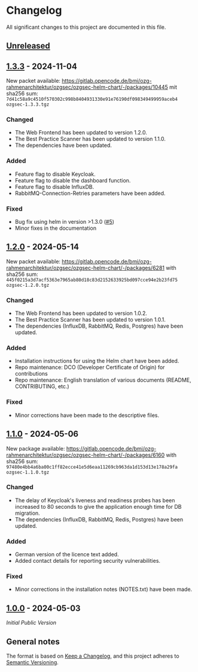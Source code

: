 # Changelog

All significant changes to this project are documented in this file.

## [Unreleased]

## [1.3.3] - 2024-11-04

New packet available: https://gitlab.opencode.de/bmi/ozg-rahmenarchitektur/ozgsec/ozgsec-helm-chart/-/packages/10445 mit sha256 sum: `7d41c58a9c4510f570302c998b8404931330e91e76190df098349499959aceb4  ozgsec-1.3.3.tgz`

### Changed

- The Web Frontend has been updated to version 1.2.0.
- The Best Practice Scanner has been updated to version 1.1.0.
- The dependencies have been updated.

### Added

- Feature flag to disable Keycloak.
- Feature flag to disable the dashboard function.
- Feature flag to disable InfluxDB.
- RabbitMQ-Connection-Retries parameters have been added.

### Fixed

- Bug fix using helm in version >1.3.0 ([#5](https://gitlab.opencode.de/bmi/ozg-rahmenarchitektur/ozgsec/ozgsec-helm-chart/-/issues/5))
- Minor fixes in the documentation

## [1.2.0] - 2024-05-14

New packet available: https://gitlab.opencode.de/bmi/ozg-rahmenarchitektur/ozgsec/ozgsec-helm-chart/-/packages/6281 with sha256 sum: `445f0215a3d7acf5363e7965ab80d18c83d2152633925bd097cce94e2b23fd75  ozgsec-1.2.0.tgz`

### Changed

- The Web Frontend has been updated to version 1.0.2.
- The Best Practice Scanner has been updated to version 1.0.1.
- The dependencies (InfluxDB, RabbitMQ, Redis, Postgres) have been updated.

### Added

- Installation instructions for using the Helm chart have been added.
- Repo maintenance: DCO (Developer Certificate of Origin) for contributions
- Repo maintenance: English translation of various documents (README, CONTRIBUTING, etc.)

### Fixed

- Minor corrections have been made to the descriptive files.

## [1.1.0] - 2024-05-06

New package available: https://gitlab.opencode.de/bmi/ozg-rahmenarchitektur/ozgsec/ozgsec-helm-chart/-/packages/6160 with sha256 sum: `97480e4bb4a6ba00c1ff82ecce41e5d6eaa11269cb963da1d153d13e178a29fa  ozgsec-1.1.0.tgz`

### Changed

- The delay of Keycloak's liveness and readiness probes has been increased to 80 seconds to give the application enough time for DB migration.
- The dependencies (InfluxDB, RabbitMQ, Redis, Postgres) have been updated.

### Added

- German version of the licence text added.
- Added contact details for reporting security vulnerabilities.

### Fixed

- Minor corrections in the installation notes (NOTES.txt) have been made.

## [1.0.0] - 2024-05-03

_Initial Public Version_

## General notes

The format is based on [Keep a Changelog](https://keepachangelog.com/en/1.1.0/),
and this project adheres to [Semantic Versioning](https://semver.org/spec/v2.0.0.html).

[Unreleased]: https://gitlab.opencode.de/bmi/ozg-rahmenarchitektur/ozgsec/ozgsec-helm-chart/-/compare/v1.3.3...HEAD
[1.3.3]: https://gitlab.opencode.de/bmi/ozg-rahmenarchitektur/ozgsec/ozgsec-helm-chart/-/compare/v1.2.0...v1.3.3
[1.2.0]: https://gitlab.opencode.de/bmi/ozg-rahmenarchitektur/ozgsec/ozgsec-helm-chart/-/compare/v1.1.0...v1.2.0
[1.1.0]: https://gitlab.opencode.de/bmi/ozg-rahmenarchitektur/ozgsec/ozgsec-helm-chart/-/compare/v1.0.0...v1.1.0
[1.0.0]: https://gitlab.opencode.de/bmi/ozg-rahmenarchitektur/ozgsec/ozgsec-helm-chart/-/compare/main...v1.0.0